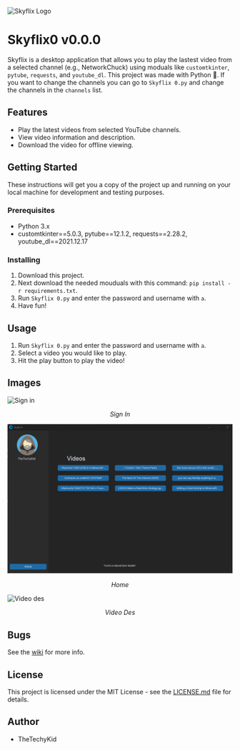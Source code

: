 ![Skyflix Logo](https://user-images.githubusercontent.com/111663675/224825207-0f27619a-f28f-4951-99e7-fba9ffa80c4b.png)

# Skyflix0 v0.0.0

Skyflix is a desktop application that allows you to play the lastest video from a selected channel (e.g., NetworkChuck) using moduals like `customtkinter`, `pytube`, `requests`, and `youtube_dl`. This project was made with Python 🐍. If you want to change the channels you can go to `Skyflix 0.py` and change the channels in the `channels` list.

## Features

* Play the latest videos from selected YouTube channels.
* View video information and description.
* Download the video for offline viewing.

## Getting Started

These instructions will get you a copy of the project up and running on your local machine for development and testing purposes.

### Prerequisites

* Python 3.x
* customtkinter==5.0.3, pytube==12.1.2, requests==2.28.2, youtube_dl==2021.12.17

### Installing

1. Download this project.
2. Next download the needed mouduals with this command: `pip install -r requirements.txt`.
3. Run `Skyflix 0.py` and enter the password and username with `a`.
4. Have fun!

## Usage

1. Run `Skyflix 0.py` and enter the password and username with `a`.
2. Select a video you would like to play.
3. Hit the play button to play the video!

## Images

![Sign in](https://user-images.githubusercontent.com/111663675/222920902-f109a000-749d-404d-b779-c25dac3c472c.jpg)
<p align="center">
 <em> Sign In </em>
</p>


![Home](Home.png)
<p align="center">
 <em> Home </em>
</p>


![Video des](https://user-images.githubusercontent.com/111663675/222921038-f496a673-4576-40d3-b59b-749023da262e.jpg)
<p align="center">
 <em> Video Des </em>
</p>


## Bugs

See the [wiki](https://github.com/TheTechyKid/Skyflix-v4.0.2/wiki/Issues-On-Skyflix) for more info.

## License

This project is licensed under the MIT License - see the [LICENSE.md](https://github.com/TheTechyKid/Skyflix-v4.0.2/blob/main/LICENSE) file for details.

## Author

* TheTechyKid
